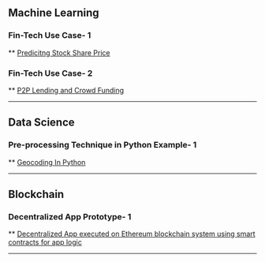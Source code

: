


## Machine Learning

### Fin-Tech Use Case- 1
** [Predicitng Stock Share Price](https://github.com/Anannya2021/ML-Demo-FinTech-UseCase)

### Fin-Tech Use Case- 2
** [P2P Lending and Crowd Funding](https://nbviewer.org/github/AnannyaNZCA/AnannyaNZCA1.github.io/blob/main/P2P_Lending_%26_CrowdFunding.ipynb)

---

## Data Science

### Pre-processing Technique in Python Example- 1
** [Geocoding In Python](https://github.com/AnannyaNZCA/GeoCode_Reversal_API_Python)

---

## Blockchain

### Decentralized App Prototype- 1
** [Decentralized App executed on Ethereum blockchain system using smart contracts for app logic](https://github.com/AnannyaNZCA/DApp_Ethereum_Car_Mktplace)

---


